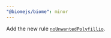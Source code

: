 ```yaml
---
"@biomejs/biome": minor
---
```


Add the new rule [`noUnwantedPolyfillio`](https://biomejs.dev/linter/rules/no-unwanted-polyfillio).
